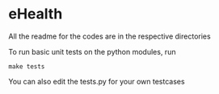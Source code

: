 # eHealth

All the readme for the codes are in the respective directories

To run basic unit tests on the python modules, run

```
make tests
```

You can also edit the tests.py for your own testcases